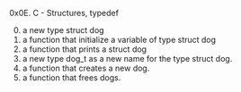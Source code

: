 0x0E. C - Structures, typedef

0. a new type struct dog
1. a function that initialize a variable of type struct dog
2. a function that prints a struct dog
3. a new type dog_t as a new name for the type struct dog.
4.  a function that creates a new dog.
5.  a function that frees dogs.
